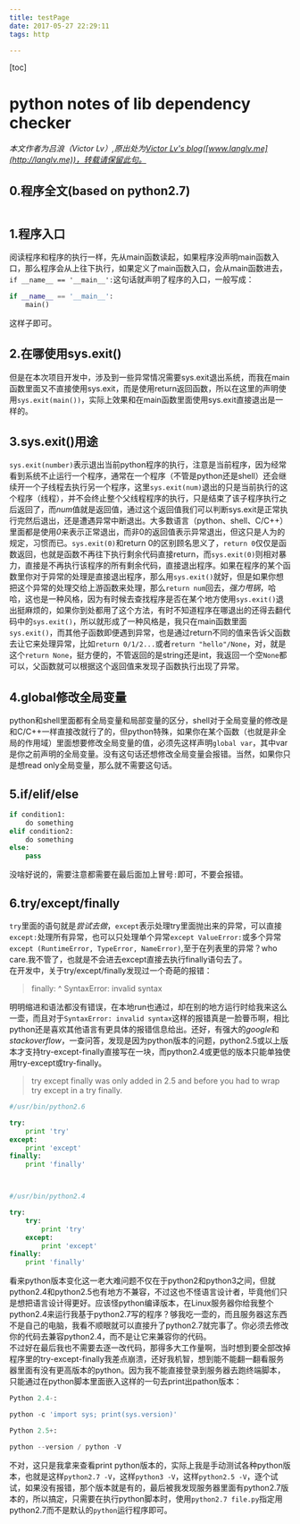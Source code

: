```yaml
---
title: testPage
date: 2017-05-27 22:29:11
tags: http

---
```



[toc]

# python notes of lib dependency checker #
*本文作者为吕浪（Victor Lv）,原出处为[Victor Lv's blog](http://langlv.me)([www.langlv.me](http://langlv.me))，转载请保留此句。*  

## 0.程序全文(based on python2.7)

```python

```

## 1.程序入口
阅读程序和程序的执行一样，先从main函数读起，如果程序没声明main函数入口，那么程序会从上往下执行，如果定义了main函数入口，会从main函数进去，`if __name__ == '__main__':`这句话就声明了程序的入口，一般写成：  
```python
if __name__ == '__main__':
	main()
```
这样子即可。  

## 2.在哪使用sys.exit()
但是在本次项目开发中，涉及到一些异常情况需要sys.exit退出系统，而我在main函数里面又不直接使用sys.exit，而是使用return返回函数，所以在这里的声明使用`sys.exit(main())`，实际上效果和在main函数里面使用sys.exit直接退出是一样的。  

## 3.sys.exit()用途
`sys.exit(number)`表示退出当前python程序的执行，注意是当前程序，因为经常看到系统不止运行一个程序，通常在一个程序（不管是python还是shell）还会继续开一个子线程去执行另一个程序，这里`sys.exit(num)`退出的只是当前执行的这个程序（线程），并不会终止整个父线程程序的执行，只是结束了该子程序执行之后返回了，而*num*值就是返回值，通过这个返回值我们可以判断sys.exit是正常执行完然后退出，还是遭遇异常中断退出。大多数语言（python、shell、C/C++）里面都是使用*0*来表示正常退出，而非0的返回值表示异常退出，但这只是人为的规定，习惯而已。`sys.exit(0)`和return 0的区别顾名思义了，`return 0`仅仅是函数返回，也就是函数不再往下执行剩余代码直接return，而`sys.exit(0)`则相对暴力，直接是不再执行该程序的所有剩余代码，直接退出程序。如果在程序的某个函数里你对于异常的处理是直接退出程序，那么用`sys.exit()`就好，但是如果你想把这个异常的处理交给上游函数来处理，那么`return num`回去，*强力甩锅*，哈哈，这也是一种风格，因为有时候去查找程序是否在某个地方使用`sys.exit()`退出挺麻烦的，如果你到处都用了这个方法，有时不知道程序在哪退出的还得去翻代码中的`sys.exit()`，所以就形成了一种风格是，我只在main函数里面`sys.exit()`，而其他子函数即便遇到异常，也是通过return不同的值来告诉父函数去让它来处理异常，比如`return 0/1/2...`或者`return "hello"/None`，对，就是这个`return None`，挺方便的，不管返回的是string还是int，我返回一个空`None`都可以，父函数就可以根据这个返回值来发现子函数执行出现了异常。  

## 4.global修改全局变量
python和shell里面都有全局变量和局部变量的区分，shell对于全局变量的修改是和C/C++一样直接改就行了的，但python特殊，如果你在某个函数（也就是非全局的作用域）里面想要修改全局变量的值，必须先这样声明`global var`，其中var是你之前声明的全局变量。没有这句话还想修改全局变量会报错。当然，如果你只是想read only全局变量，那么就不需要这句话。

## 5.if/elif/else
```python
if condition1:
	do something
elif condition2:
	do something
else:
	pass
```
没啥好说的，需要注意都需要在最后面加上冒号`:`即可，不要会报错。 
## 6.try/except/finally
`try`里面的语句就是*尝试去做*，`except`表示处理try里面抛出来的异常，可以直接`except:`处理所有异常，也可以只处理单个异常`except ValueError:`或多个异常`except (RuntimeError, TypeError, NameError)`,至于在列表里的异常？who care.我不管了，也就是不会进去except直接去执行finally语句去了。  
在开发中，关于try/except/finally发现过一个奇葩的报错：
> finally:
>           ^
> SyntaxError: invalid syntax

明明缩进和语法都没有错误，在本地run也通过，却在别的地方运行时给我来这么一壶，而且对于`SyntaxError: invalid syntax`这样的报错真是一脸瞢币啊，相比python还是喜欢其他语言有更具体的报错信息给出。还好，有强大的*google*和*stackoverflow*，一查问答，发现是因为python版本的问题，python2.5或以上版本才支持try-except-finally直接写在一块，而python2.4或更低的版本只能单独使用try-except或try-finally。
> try except finally was only added in 2.5 and before you had to wrap try except in a try finally. 

```python
#/usr/bin/python2.6

try:
    print 'try'
except:
    print 'except'
finally:
    print 'finally'



#/usr/bin/python2.4

try:
    try:
        print 'try'
    except:
        print 'except'
finally:
    print 'finally'
```
看来python版本变化这一老大难问题不仅在于python2和python3之间，但就python2.4和python2.5也有地方不兼容，不过这也不怪语言设计者，毕竟他们只是想把语言设计得更好。应该怪python编译版本，在Linux服务器你给我整个python2.4来运行我基于python2.7写的程序？够我吃一壶的，而且服务器这东西不是自己的电脑，我看不顺眼就可以直接升了python2.7就完事了。你必须去修改你的代码去兼容python2.4，而不是让它来兼容你的代码。  
不过好在最后我也不需要去逐一改代码，那得多大工作量啊，当时想到要全部改掉程序里的try-except-finally我差点崩溃，还好我机智，想到能不能翻一翻看服务器里面有没有更高版本的python。因为我不能直接登录到服务器去跑终端脚本，只能通过在python脚本里面嵌入这样的一句去print出pathon版本：  
```python
Python 2.4-:

python -c 'import sys; print(sys.version)'

Python 2.5+:

python --version / python -V
```
不对，这只是我拿来查看print python版本的，实际上我是手动测试各种python版本，也就是这样`python2.7 -V`，这样`python3 -V`，这样`python2.5 -V`，逐个试试，如果没有报错，那个版本就是有的，最后被我发现服务器里面有python2.7版本的，所以搞定，只需要在执行python脚本时，使用`python2.7 file.py`指定用python2.7而不是默认的`python`运行程序即可。





















